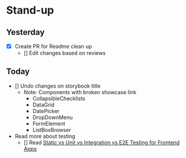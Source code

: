 # Stand-up

## Yesterday

- [x] Create PR for Readme clean up
  - [] Edit changes based on reviews

## Today

- [] Undo changes on storybook title
  - Note: Components with broken showcase link
    - CollapsibleChecklists
    - DataGrid
    - DatePicker
    - DropDownMenu
    - FormElement
    - ListBoxBrowser
- Read more about testing
  - [] Read [Static vs Unit vs Integration vs E2E Testing for Frontend Apps](https://kentcdodds.com/static/c56de32357ab41ab66d6feb2dfaec567/00d43/testing-trophy.png)